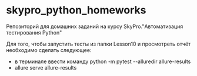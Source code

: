 # skypro_python_homeworks
Репозиторий для домашних заданий на курсу SkyPro."Автоматизация тестирования Python"

Для того, чтобы запустить тесты из папки Lesson10 и просмотреть отчёт необходимо сделать следующее:
   - в терминале ввести команду python -m pytest --alluredir allure-results
   - allure serve allure-results
